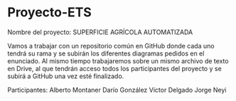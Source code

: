 # Proyecto-ETS
Nombre del proyecto: SUPERFICIE AGRÍCOLA AUTOMATIZADA

Vamos a trabajar con un repositorio común en GitHub donde cada uno tendrá su rama y se subirán los diferentes diagramas pedidos en el enunciado. Al mismo tiempo trabajaremos sobre un mismo archivo de texto en Drive, al que tendrán acceso todos los participantes del proyecto y se subirá a GitHub una vez esté finalizado. 

Participantes:
Alberto Montaner
Darío González
Víctor Delgado
Jorge Neyi